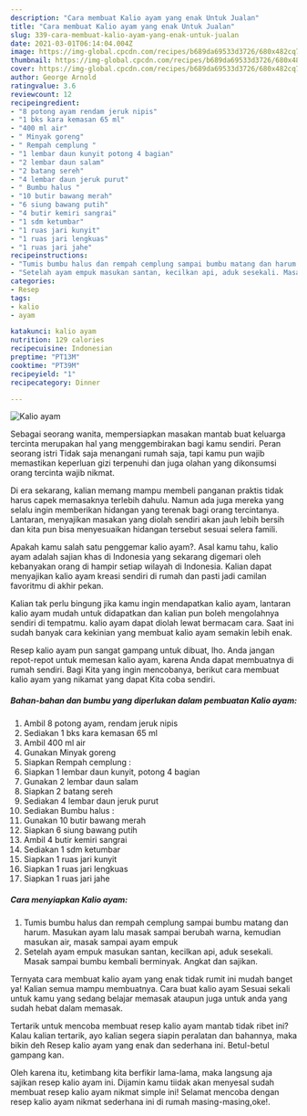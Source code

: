```yaml
---
description: "Cara membuat Kalio ayam yang enak Untuk Jualan"
title: "Cara membuat Kalio ayam yang enak Untuk Jualan"
slug: 339-cara-membuat-kalio-ayam-yang-enak-untuk-jualan
date: 2021-03-01T06:14:04.004Z
image: https://img-global.cpcdn.com/recipes/b689da69533d3726/680x482cq70/kalio-ayam-foto-resep-utama.jpg
thumbnail: https://img-global.cpcdn.com/recipes/b689da69533d3726/680x482cq70/kalio-ayam-foto-resep-utama.jpg
cover: https://img-global.cpcdn.com/recipes/b689da69533d3726/680x482cq70/kalio-ayam-foto-resep-utama.jpg
author: George Arnold
ratingvalue: 3.6
reviewcount: 12
recipeingredient:
- "8 potong ayam rendam jeruk nipis"
- "1 bks kara kemasan 65 ml"
- "400 ml air"
- " Minyak goreng"
- " Rempah cemplung "
- "1 lembar daun kunyit potong 4 bagian"
- "2 lembar daun salam"
- "2 batang sereh"
- "4 lembar daun jeruk purut"
- " Bumbu halus "
- "10 butir bawang merah"
- "6 siung bawang putih"
- "4 butir kemiri sangrai"
- "1 sdm ketumbar"
- "1 ruas jari kunyit"
- "1 ruas jari lengkuas"
- "1 ruas jari jahe"
recipeinstructions:
- "Tumis bumbu halus dan rempah cemplung sampai bumbu matang dan harum. Masukan ayam lalu masak sampai berubah warna, kemudian masukan air, masak sampai ayam empuk"
- "Setelah ayam empuk masukan santan, kecilkan api, aduk sesekali. Masak sampai bumbu kembali berminyak. Angkat dan sajikan."
categories:
- Resep
tags:
- kalio
- ayam

katakunci: kalio ayam 
nutrition: 129 calories
recipecuisine: Indonesian
preptime: "PT13M"
cooktime: "PT39M"
recipeyield: "1"
recipecategory: Dinner

---
```



![Kalio ayam](https://img-global.cpcdn.com/recipes/b689da69533d3726/680x482cq70/kalio-ayam-foto-resep-utama.jpg)

Sebagai seorang wanita, mempersiapkan masakan mantab buat keluarga tercinta merupakan hal yang menggembirakan bagi kamu sendiri. Peran seorang istri Tidak saja menangani rumah saja, tapi kamu pun wajib memastikan keperluan gizi terpenuhi dan juga olahan yang dikonsumsi orang tercinta wajib nikmat.

Di era  sekarang, kalian memang mampu membeli panganan praktis tidak harus capek memasaknya terlebih dahulu. Namun ada juga mereka yang selalu ingin memberikan hidangan yang terenak bagi orang tercintanya. Lantaran, menyajikan masakan yang diolah sendiri akan jauh lebih bersih dan kita pun bisa menyesuaikan hidangan tersebut sesuai selera famili. 



Apakah kamu salah satu penggemar kalio ayam?. Asal kamu tahu, kalio ayam adalah sajian khas di Indonesia yang sekarang digemari oleh kebanyakan orang di hampir setiap wilayah di Indonesia. Kalian dapat menyajikan kalio ayam kreasi sendiri di rumah dan pasti jadi camilan favoritmu di akhir pekan.

Kalian tak perlu bingung jika kamu ingin mendapatkan kalio ayam, lantaran kalio ayam mudah untuk didapatkan dan kalian pun boleh mengolahnya sendiri di tempatmu. kalio ayam dapat diolah lewat bermacam cara. Saat ini sudah banyak cara kekinian yang membuat kalio ayam semakin lebih enak.

Resep kalio ayam pun sangat gampang untuk dibuat, lho. Anda jangan repot-repot untuk memesan kalio ayam, karena Anda dapat membuatnya di rumah sendiri. Bagi Kita yang ingin mencobanya, berikut cara membuat kalio ayam yang nikamat yang dapat Kita coba sendiri.

<!--inarticleads1-->

##### Bahan-bahan dan bumbu yang diperlukan dalam pembuatan Kalio ayam:

1. Ambil 8 potong ayam, rendam jeruk nipis
1. Sediakan 1 bks kara kemasan 65 ml
1. Ambil 400 ml air
1. Gunakan  Minyak goreng
1. Siapkan  Rempah cemplung :
1. Siapkan 1 lembar daun kunyit, potong 4 bagian
1. Gunakan 2 lembar daun salam
1. Siapkan 2 batang sereh
1. Sediakan 4 lembar daun jeruk purut
1. Sediakan  Bumbu halus :
1. Gunakan 10 butir bawang merah
1. Siapkan 6 siung bawang putih
1. Ambil 4 butir kemiri sangrai
1. Sediakan 1 sdm ketumbar
1. Siapkan 1 ruas jari kunyit
1. Siapkan 1 ruas jari lengkuas
1. Siapkan 1 ruas jari jahe




<!--inarticleads2-->

##### Cara menyiapkan Kalio ayam:

1. Tumis bumbu halus dan rempah cemplung sampai bumbu matang dan harum. Masukan ayam lalu masak sampai berubah warna, kemudian masukan air, masak sampai ayam empuk
1. Setelah ayam empuk masukan santan, kecilkan api, aduk sesekali. Masak sampai bumbu kembali berminyak. Angkat dan sajikan.




Ternyata cara membuat kalio ayam yang enak tidak rumit ini mudah banget ya! Kalian semua mampu membuatnya. Cara buat kalio ayam Sesuai sekali untuk kamu yang sedang belajar memasak ataupun juga untuk anda yang sudah hebat dalam memasak.

Tertarik untuk mencoba membuat resep kalio ayam mantab tidak ribet ini? Kalau kalian tertarik, ayo kalian segera siapin peralatan dan bahannya, maka bikin deh Resep kalio ayam yang enak dan sederhana ini. Betul-betul gampang kan. 

Oleh karena itu, ketimbang kita berfikir lama-lama, maka langsung aja sajikan resep kalio ayam ini. Dijamin kamu tiidak akan menyesal sudah membuat resep kalio ayam nikmat simple ini! Selamat mencoba dengan resep kalio ayam nikmat sederhana ini di rumah masing-masing,oke!.

